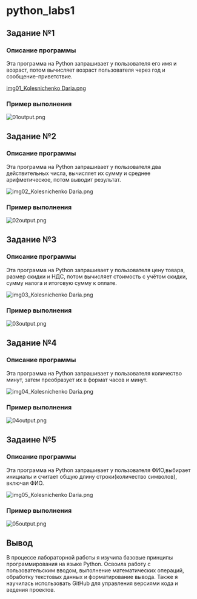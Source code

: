 # python_labs1
## Задание №1
### Описание программы
Эта программа на Python запрашивает у пользователя его имя и возраст, потом вычисляет возраст пользователя через год и сообщение-приветствие.

[img01_Kolesnichenko Daria.png](misc/img/lab01/01.png)

### Пример выполнения

![01output.png](misc/img/lab01/01output.png)

## Задание №2
### Описание программы
Эта программа на Python запрашивает у пользователя два действительных числа, вычисляет их сумму и среднее арифметическое, потом выводит результат.

![img02_Kolesnichenko Daria.png](misc/img/lab01/02.png)


### Пример выполнения

![02output.png](misc/img/lab01/02output.png)

## Задание №3
### Описание программы
Эта программа на Python запрашивает у пользователя цену товара, размер скидки и НДС, потом вычисляет стоимость с учётом скидки, сумму налога и итоговую сумму к оплате.

![img03_Kolesnichenko Daria.png](misc/img/lab01/03.png)


### Пример выполнения

![03output.png](misc/img/lab01/03output.png)

## Задание №4
### Описание программы
Эта программа на Python запрашивает у пользователя количество минут, затем преобразует их в формат часов и минут.

![img04_Kolesnichenko Daria.png](misc/img/lab01/04.png)


### Пример выполнения

![04output.png](misc/img/lab01/04output.png)

## Задаине №5
### Описание программы
Эта программа на Python запрашивает у пользователя ФИО,выбирает инициалы и считает общую длину строки(количество символов), включая ФИО.

![img05_Kolesnichenko Daria.png](misc/img/lab01/05.png)


### Пример выполнения

![05output.png](misc/img/lab01/05output.png)

## Вывод
В процессе лабораторной работы я изучила базовые принципы программирования на языке Python. Освоила работу с пользовательским вводом, выполнение математических операций, обработку текстовых данных и форматирование вывода. Также я научилась использовать GitHub для управления версиями кода и ведения проектов.




